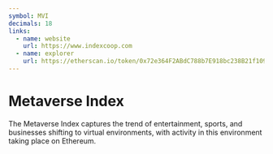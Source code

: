 ```yaml
---
symbol: MVI
decimals: 18
links:
  - name: website
    url: https://www.indexcoop.com
  - name: explorer
    url: https://etherscan.io/token/0x72e364F2ABdC788b7E918bc238B21f109Cd634D7
---
```


# Metaverse Index

The Metaverse Index captures the trend of entertainment, sports, and businesses shifting to virtual environments, with activity in this environment taking place on Ethereum.
